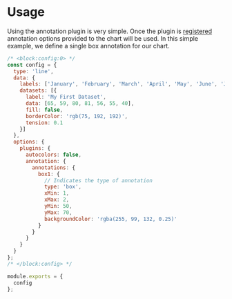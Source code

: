 # Usage

Using the annotation plugin is very simple. Once the plugin is [registered](./integration) annotation options provided to the chart will be used. In this simple example, we define a single box annotation for our chart.

```js chart-editor
/* <block:config:0> */
const config = {
  type: 'line',
  data: {
    labels: ['January', 'February', 'March', 'April', 'May', 'June', 'July'],
    datasets: [{
      label: 'My First Dataset',
      data: [65, 59, 80, 81, 56, 55, 40],
      fill: false,
      borderColor: 'rgb(75, 192, 192)',
      tension: 0.1
    }]
  },
  options: {
    plugins: {
      autocolors: false,
      annotation: {
        annotations: {
          box1: {
            // Indicates the type of annotation
            type: 'box',
            xMin: 1,
            xMax: 2,
            yMin: 50,
            yMax: 70,
            backgroundColor: 'rgba(255, 99, 132, 0.25)'
          }
        }
      }
    }
  }
};
/* </block:config> */

module.exports = {
  config
};
```

